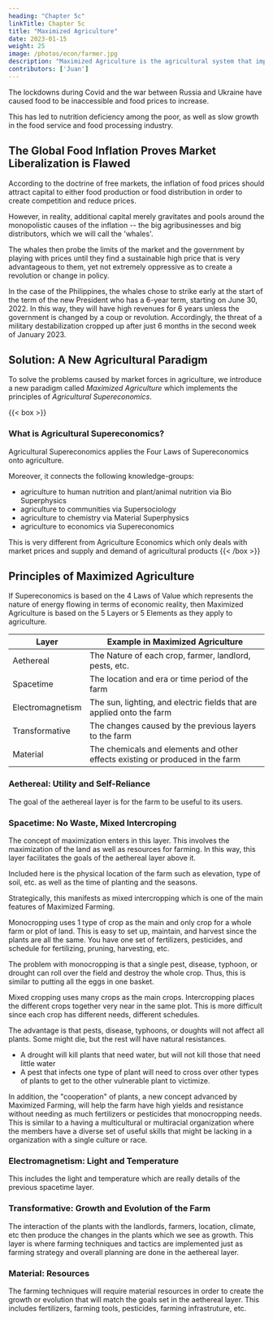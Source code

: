```yaml
---
heading: "Chapter 5c"
linkTitle: Chapter 5c
title: "Maximized Agriculture"
date: 2023-01-15
weight: 25
image: /photos/econ/farmer.jpg
description: "Maximized Agriculture is the agricultural system that implements Agricultural Supereconomics"
contributors: ['Juan']
---
```



The lockdowns during Covid and the war between Russia and Ukraine have caused food to be inaccessible and food prices to increase. 

This has led to nutrition deficiency among the poor, as well as slow growth in the food service and food processing industry. 


## The Global Food Inflation Proves Market Liberalization is Flawed

According to the doctrine of free markets, the inflation of food prices should attract capital to either food production or food distribution in order to create competition and reduce prices. 

However, in reality, additional capital merely gravitates and pools around the monopolistic causes of the inflation -- the big agribusinesses and big distributors, which we will call the 'whales'. 

The whales then probe the limits of the market and the government by playing with prices until they find a sustainable high price that is very advantageous to them, yet not extremely oppressive as to create a revolution or change in policy.

In the case of the Philippines, the whales chose to strike early at the start of the term of the new President who has a 6-year term, starting on June 30, 2022. In this way, they will have high revenues for 6 years unless the government is changed by a coup or revolution. Accordingly, the threat of a military destabilization cropped up after just 6 months in the second week of January 2023. 


## Solution: A New Agricultural Paradigm

To solve the problems caused by market forces in agriculture, we introduce a new paradigm called *Maximized Agriculture* which implements the principles of *Agricultural Supereconomics*. 

{{< box >}}
### What is Agricultural Supereconomics?

Agricultural Supereconomics applies the Four Laws of Supereconomics onto agriculture. 

Moreover, it connects the following knowledge-groups:
- agriculture to human nutrition and plant/animal nutrition via Bio Superphysics 
- agriculture to communities via Supersociology
- agriculture to chemistry via Material Superphysics
- agriculture to economics via Supereconomics

This is very different from Agriculture Economics which only deals with market prices and supply and demand of agricultural products
{{< /box >}} 


## Principles of Maximized Agriculture

If Supereconomics is based on the 4 Laws of Value which represents the nature of energy flowing in terms of economic reality, then Maximized Agriculture is based on the 5 Layers or 5 Elements as they apply to agriculture. 

Layer | Example in Maximized Agriculture
--- | ---
Aethereal | The Nature of each crop, farmer, landlord, pests, etc. 
Spacetime | The location and era or time period of the farm
Electromagnetism | The sun, lighting, and electric fields that are applied onto the farm
Transformative | The changes caused by the previous layers to the farm
Material | The chemicals and elements and other effects existing or produced in the farm


### Aethereal: Utility and Self-Reliance

The goal of the aethereal layer is for the farm to be useful to its users. 


### Spacetime: No Waste, Mixed Intercroping

The concept of maximization enters in this layer. This involves the maximization of the land as well as resources for farming. In this way, this layer facilitates the goals of the aethereal layer above it. 

Included here is the physical location of the farm such as elevation, type of soil, etc. as well as the time of planting and the seasons. 

Strategically, this manifests as mixed intercropping which is one of the main features of Maximized Farming.

Monocropping uses 1 type of crop as the main and only crop for a whole farm or plot of land. This is easy to set up, maintain, and harvest since the plants are all the same. You have one set of fertilizers, pesticides, and schedule for fertilizing, pruning, harvesting, etc. 

The problem with monocropping is that a single pest, disease, typhoon, or drought can roll over the field and destroy the whole crop. Thus, this is similar to putting all the eggs in one basket. 

Mixed cropping uses many crops as the main crops. Intercropping places the different crops together very near in the same plot. This is more difficult since each crop has different needs, different schedules. 

The advantage is that pests, disease, typhoons, or doughts will not affect all plants. Some might die, but the rest will have natural resistances. 
- A drought will kill plants that need water, but will not kill those that need little  water
- A pest that infects one type of plant will need to cross over other types of plants to get to the other vulnerable plant to victimize. 

In addition, the "cooperation" of plants, a new concept advanced by Maximized Farming, will help the farm have high yields and resistance without needing as much fertilizers or pesticides that monocropping needs. This is similar to a having a multicultural or multiracial organization where the members have a diverse set of useful skills that might be lacking in a organization with a single culture or race. 



### Electromagnetism: Light and Temperature

This includes the light and temperature which are really details of the previous spacetime layer. 


### Transformative: Growth and Evolution of the Farm

The interaction of the plants with the landlords, farmers, location, climate, etc then produce the changes in the plants which we see as growth. This layer is where farming techniques and tactics are implemented just as farming strategy and overall planning are done in the aethereal layer. 



### Material: Resources

The farming techniques will require material resources in order to create the growth or evolution that will match the goals set in the aethereal  layer.   This includes fertilizers, farming tools, pesticides, farming infrastruture, etc. 






